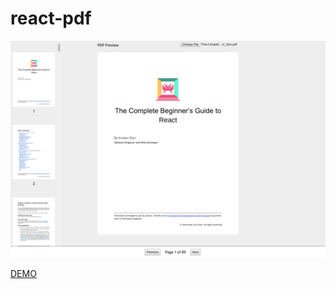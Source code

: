 # react-pdf

<img src="./screenshot/scrnli_7_7_2019_6-01-03 PM.png"/>

[DEMO](https://lowlifeboy.github.io/react-pdf-reader/)  
